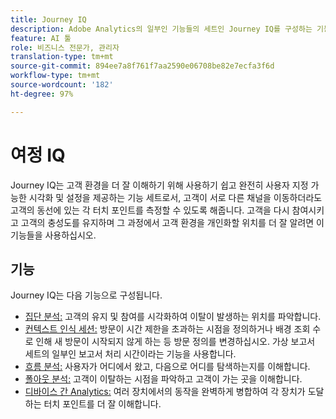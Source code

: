 ```yaml
---
title: Journey IQ
description: Adobe Analytics의 일부인 기능들의 세트인 Journey IQ를 구성하는 기능들을 이해하십시오.
feature: AI 툴
role: 비즈니스 전문가, 관리자
translation-type: tm+mt
source-git-commit: 894ee7a8f761f7aa2590e06708be82e7ecfa3f6d
workflow-type: tm+mt
source-wordcount: '182'
ht-degree: 97%

---
```



# 여정 IQ

Journey IQ는 고객 환경을 더 잘 이해하기 위해 사용하기 쉽고 완전히 사용자 지정 가능한 시각화 및 설정을 제공하는 기능 세트로서, 고객이 서로 다른 채널을 이동하더라도 고객의 동선에 있는 각 터치 포인트를 측정할 수 있도록 해줍니다. 고객을 다시 참여시키고 고객의 충성도를 유지하며 그 과정에서 고객 환경을 개인화할 위치를 더 잘 알려면 이 기능들을 사용하십시오.

## 기능

Journey IQ는 다음 기능으로 구성됩니다.

* [집단 분석:](visualizations/cohort-table/cohort-analysis.md) 고객의 유지 및 참여를 시각화하여 이탈이 발생하는 위치를 파악합니다.
* [컨텍스트 인식 세션:](../../components/vrs/vrs-report-time-processing.md) 방문이 시간 제한을 초과하는 시점을 정의하거나 배경 조회 수로 인해 새 방문이 시작되지 않게 하는 등 방문 정의를 변경하십시오. 가상 보고서 세트의 일부인 보고서 처리 시간이라는 기능을 사용합니다.
* [흐름 분석:](visualizations/c-flow/flow.md) 사용자가 어디에서 왔고, 다음으로 어디를 탐색하는지를 이해합니다.
* [폴아웃 분석:](visualizations/fallout/fallout-flow.md) 고객이 이탈하는 시점을 파악하고 고객이 가는 곳을 이해합니다.
* [디바이스 간 Analytics:](../../components/cda/overview.md) 여러 장치에서의 동작을 완벽하게 병합하여 각 장치가 도달하는 터치 포인트를 더 잘 이해합니다.
